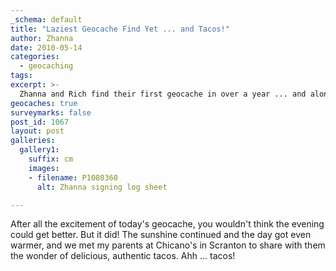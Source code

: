 ```yaml
---
_schema: default
title: "Laziest Geocache Find Yet ... and Tacos!"
author: Zhanna
date: 2010-05-14
categories:
  - geocaching
tags:
excerpt: >- 
  Zhanna and Rich find their first geocache in over a year ... and along with Zhanna's parents, eat a total of 20 tacos for supper!
geocaches: true
surveymarks: false
post_id: 1067
layout: post     
galleries:
  gallery1:
    suffix: cm
    images:
    - filename: P1080360
      alt: Zhanna signing log sheet

---
```


After all the excitement of today's geocache, you wouldn't think the evening could get better.  But it did!  The sunshine continued and the day got even warmer, and we met my parents at Chicano's in Scranton to share with them the wonder of delicious, authentic tacos.  Ahh ... tacos!